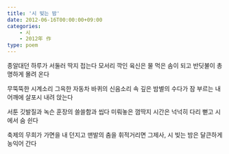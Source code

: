 ```yaml
---
title: '시 빚는 밤'
date: 2012-06-16T00:00:00+09:00
categories: 
    - 시
    - 2012年 作
type: poem
---
```


종알대던 하루가
서둘러 딱지 접는다
모서리 깍인 육신은 물 먹은 솜이 되고
반딧불이 총명하게 몰려 온다

무뚝뚝한 시계소리
그윽한 자동차 바퀴의 신음소리
속 깊은 밤별의 수다가
잠 부르는 내 어깨에
살포시 내려 앉는다

서툰 깃발질과
녹슨 훈장의 쓸쓸함과
씹다 미뤄놓은 껌딱지 시간은
넉넉히 다리 뻗고 시에서 숨 쉰다

축제의 무희가 가면을 내 던지고
맨발의 춤을 휘적거리면
그제사,
시 빚는 밤은
달큰하게 농익어 간다